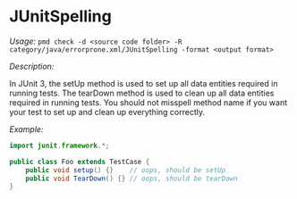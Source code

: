 
# JUnitSpelling

*Usage:*
`pmd check -d <source code folder> -R category/java/errorprone.xml/JUnitSpelling -format <output format>`

*Description:*

In JUnit 3, the setUp method is used to set up all data entities required in running tests.
The tearDown method is used to clean up all data entities required in running tests.
You should not misspell method name if you want your test to set up and clean up everything correctly.

*Example:*

```java
import junit.framework.*;

public class Foo extends TestCase {
    public void setup() {}    // oops, should be setUp
    public void TearDown() {} // oops, should be tearDown
}        
```

